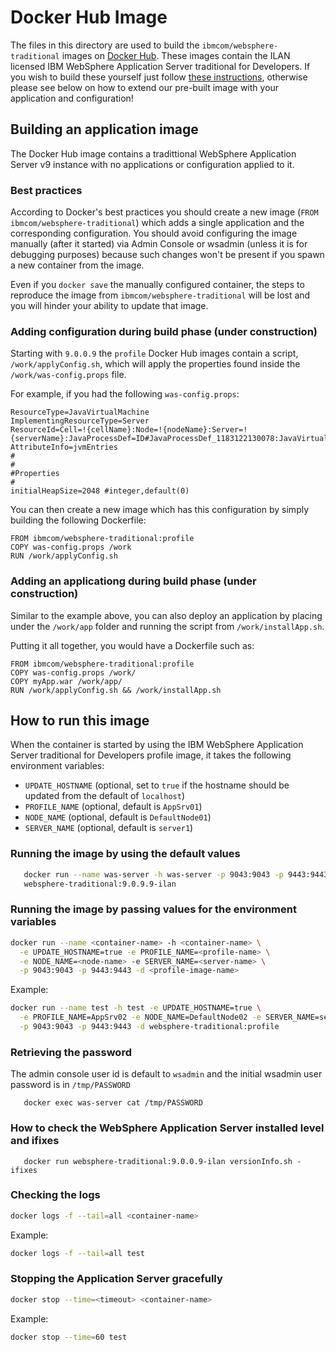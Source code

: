 # Docker Hub Image

The files in this directory are used to build the `ibmcom/websphere-traditional` images on [Docker Hub](https://hub.docker.com/r/ibmcom/websphere-traditional/). These images contain the ILAN licensed IBM WebSphere Application Server traditional for Developers. If you wish to build these yourself just follow [these instructions](docker-build/README.md), otherwise please see below on how to extend our pre-built image with your application and configuration!

## Building an application image 

The Docker Hub image contains a tradittional WebSphere Application Server v9 instance with no applications or configuration applied to it.

### Best practices
According to Docker's best practices you should create a new image (`FROM ibmcom/websphere-traditional`) which adds a single application and the corresponding configuration.   You should avoid configuring the image manually (after it started) via Admin Console or wsadmin (unless it is for debugging purposes) because such changes won't be present if you spawn a new container from the image.  

Even if you `docker save` the manually configured container, the steps to reproduce the image from `ibmcom/websphere-traditional` will be lost and you will hinder your ability to update that image.

### Adding configuration during build phase (under construction)

Starting with `9.0.0.9` the `profile` Docker Hub images contain a script, `/work/applyConfig.sh`, which will apply the properties found inside the `/work/was-config.props` file.  

For example, if you had the following `was-config.props`:

```
ResourceType=JavaVirtualMachine
ImplementingResourceType=Server
ResourceId=Cell=!{cellName}:Node=!{nodeName}:Server=!{serverName}:JavaProcessDef=ID#JavaProcessDef_1183122130078:JavaVirtualMachine=ID#JavaVirtualMachine_1183122130078
AttributeInfo=jvmEntries
#
#
#Properties
#
initialHeapSize=2048 #integer,default(0)
```

You can then create a new image which has this configuration by simply building the following Dockerfile:

```
FROM ibmcom/websphere-traditional:profile
COPY was-config.props /work
RUN /work/applyConfig.sh
```

### Adding an applicationg during build phase (under construction)

Similar to the example above, you can also deploy an application by placing under the `/work/app` folder and running the script from `/work/installApp.sh`.  

Putting it all together, you would have a Dockerfile such as:

```
FROM ibmcom/websphere-traditional:profile
COPY was-config.props /work/
COPY myApp.war /work/app/
RUN /work/applyConfig.sh && /work/installApp.sh 
```


## How to run this image

When the container is started by using the IBM WebSphere Application Server traditional for Developers profile image, it takes the following environment variables:

* `UPDATE_HOSTNAME` (optional, set to `true` if the hostname should be updated from the default of `localhost`)
* `PROFILE_NAME` (optional, default is `AppSrv01`)
* `NODE_NAME` (optional, default is `DefaultNode01`)
* `SERVER_NAME` (optional, default is `server1`)

### Running the image by using the default values
  
```bash
   docker run --name was-server -h was-server -p 9043:9043 -p 9443:9443 -d \
   websphere-traditional:9.0.9.9-ilan
```

### Running the image by passing values for the environment variables

```bash
docker run --name <container-name> -h <container-name> \
  -e UPDATE_HOSTNAME=true -e PROFILE_NAME=<profile-name> \
  -e NODE_NAME=<node-name> -e SERVER_NAME=<server-name> \
  -p 9043:9043 -p 9443:9443 -d <profile-image-name>
```    

Example:

```bash
docker run --name test -h test -e UPDATE_HOSTNAME=true \
  -e PROFILE_NAME=AppSrv02 -e NODE_NAME=DefaultNode02 -e SERVER_NAME=server2 \
  -p 9043:9043 -p 9443:9443 -d websphere-traditional:profile 
``` 

### Retrieving the password

The admin console user id is default to ```wsadmin``` and the initial wsadmin user password is
in ```/tmp/PASSWORD```
```
   docker exec was-server cat /tmp/PASSWORD
```

### How to check the WebSphere Application Server installed level and ifixes

```
   docker run websphere-traditional:9.0.0.9-ilan versionInfo.sh -ifixes
```

### Checking the logs

```bash
docker logs -f --tail=all <container-name>
```

Example:

```bash
docker logs -f --tail=all test
``` 

### Stopping the Application Server gracefully

```bash
docker stop --time=<timeout> <container-name>
```

Example:

```bash
docker stop --time=60 test
```
